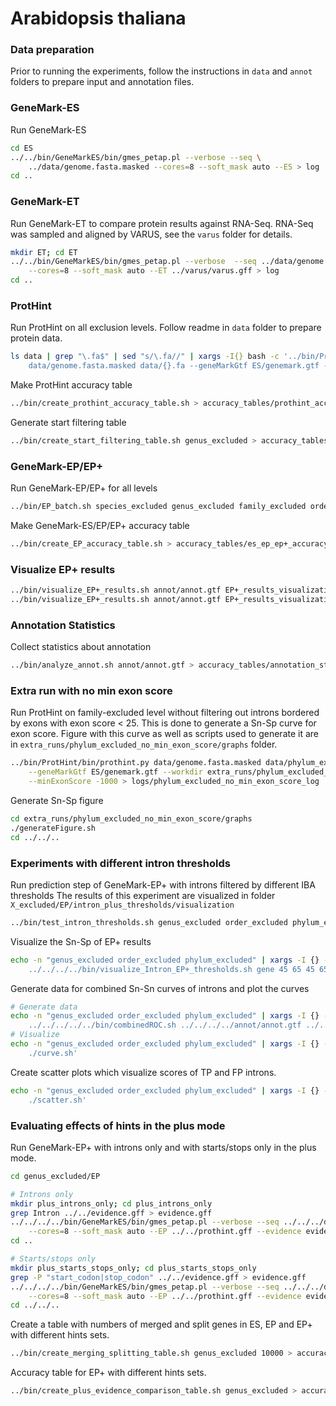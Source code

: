 # Arabidopsis thaliana

### Data preparation

Prior to running the experiments, follow the instructions in `data` and `annot`
folders to prepare input and annotation files.

### GeneMark-ES

Run GeneMark-ES

```bash
cd ES
../../bin/GeneMarkES/bin/gmes_petap.pl --verbose --seq \
    ../data/genome.fasta.masked --cores=8 --soft_mask auto --ES > log
cd ..
```

### GeneMark-ET

Run GeneMark-ET to compare protein results against RNA-Seq. RNA-Seq was sampled
and aligned by VARUS, see the `varus` folder for details.

```bash
mkdir ET; cd ET
../../bin/GeneMarkES/bin/gmes_petap.pl --verbose  --seq ../data/genome.fasta.masked \
    --cores=8 --soft_mask auto --ET ../varus/varus.gff > log
cd ..
```

### ProtHint

Run ProtHint on all exclusion levels. Follow readme in `data` folder to
prepare protein data.

```bash
ls data | grep "\.fa$" | sed "s/\.fa//" | xargs -I{} bash -c '../bin/ProtHint/bin/prothint.py \
    data/genome.fasta.masked data/{}.fa --geneMarkGtf ES/genemark.gtf --workdir {} 2> logs/{}_log'
```

Make ProtHint accuracy table

```bash
../bin/create_prothint_accuracy_table.sh > accuracy_tables/prothint_accuracy.tsv
```

Generate start filtering table

```bash
../bin/create_start_filtering_table.sh genus_excluded > accuracy_tables/start_filtering.tsv
```

### GeneMark-EP/EP+

Run GeneMark-EP/EP+ for all levels

```bash
../bin/EP_batch.sh species_excluded genus_excluded family_excluded order_excluded phylum_excluded
```

Make GeneMark-ES/EP/EP+ accuracy table

```bash
../bin/create_EP_accuracy_table.sh > accuracy_tables/es_ep_ep+_accuracy.tsv
```

### Visualize EP+ results

```bash
../bin/visualize_EP+_results.sh annot/annot.gtf EP+_results_visualization cds 65 95 65 95
../bin/visualize_EP+_results.sh annot/annot.gtf EP+_results_visualization gene 37.5 77.5 37.5 77.5
```

### Annotation Statistics

Collect statistics about annotation

```bash
../bin/analyze_annot.sh annot/annot.gtf > accuracy_tables/annotation_stats.txt
```

### Extra run with no min exon score

Run ProtHint on family-excluded level without filtering out introns bordered by exons with
exon score < 25. This is done to generate a Sn-Sp curve for exon score. Figure with this curve
as well as scripts used to generate it are in `extra_runs/phylum_excluded_no_min_exon_score/graphs`
folder.

```bash
../bin/ProtHint/bin/prothint.py data/genome.fasta.masked data/phylum_excluded.fa \
    --geneMarkGtf ES/genemark.gtf --workdir extra_runs/phylum_excluded_no_min_exon_score \
    --minExonScore -1000 > logs/phylum_excluded_no_min_exon_score_log
```

Generate Sn-Sp figure

```bash
cd extra_runs/phylum_excluded_no_min_exon_score/graphs
./generateFigure.sh
cd ../../..
```


### Experiments with different intron thresholds

Run prediction step of GeneMark-EP+ with introns filtered by different IBA thresholds
The results of this experiment are visualized in folder `X_excluded/EP/intron_plus_thresholds/visualization`

```bash
../bin/test_intron_thresholds.sh genus_excluded order_excluded phylum_excluded
```

Visualize the Sn-Sp of EP+ results

```bash
echo -n "genus_excluded order_excluded phylum_excluded" | xargs -I {} -d " " bash -c 'cd {}/EP/intron_plus_thresholds; \
    ../../../../bin/visualize_Intron_EP+_thresholds.sh gene 45 65 45 65; cd ../../'
```

Generate data for combined Sn-Sn curves of introns and plot the curves

```bash
# Generate data
echo -n "genus_excluded order_excluded phylum_excluded" | xargs -I {} -d " " bash -c 'cd {}/EP/intron_plus_thresholds/visualization; \
    ../../../../../bin/combinedROC.sh ../../../../annot/annot.gtf ../../../../annot/pseudo.gff3 ../../../prothint.gff'
# Visualize
echo -n "genus_excluded order_excluded phylum_excluded" | xargs -I {} -d " " bash -c 'cd {}/EP/intron_plus_thresholds/visualization; \
    ./curve.sh'
```

Create scatter plots which visualize scores of TP and FP introns.
```bash
echo -n "genus_excluded order_excluded phylum_excluded" | xargs -I {} -d " " bash -c 'cd {}/EP/intron_plus_thresholds/visualization; \
    ./scatter.sh'
```
### Evaluating effects of hints in the plus mode

Run GeneMark-EP+ with introns only and with starts/stops only in the plus mode.

```bash
cd genus_excluded/EP

# Introns only
mkdir plus_introns_only; cd plus_introns_only
grep Intron ../../evidence.gff > evidence.gff
../../../../bin/GeneMarkES/bin/gmes_petap.pl --verbose --seq ../../../data/genome.fasta.masked \
    --cores=8 --soft_mask auto --EP ../../prothint.gff --evidence evidence.gff > log
cd ..

# Starts/stops only
mkdir plus_starts_stops_only; cd plus_starts_stops_only
grep -P "start_codon|stop_codon" ../../evidence.gff > evidence.gff
../../../../bin/GeneMarkES/bin/gmes_petap.pl --verbose --seq ../../../data/genome.fasta.masked \
    --cores=8 --soft_mask auto --EP ../../prothint.gff --evidence evidence.gff > log
cd ../../..
```

Create a table with numbers of merged and split genes in ES, EP and EP+ with different
hints sets.

```bash
../bin/create_merging_splitting_table.sh genus_excluded 10000 > accuracy_tables/merging_splitting.tsv
```

Accuracy table for EP+ with different hints sets.

```bash
../bin/create_plus_evidence_comparison_table.sh genus_excluded > accuracy_tables/ep+_evidence_comparison.tsv
```
